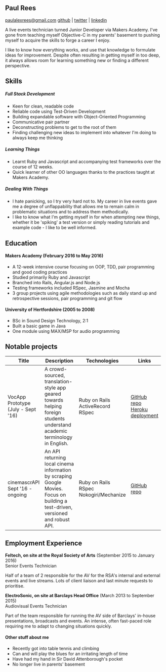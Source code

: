 ## Paul Rees
paulalexrees@gmail.com
 [github](https://github.com/paulalexrees) | [twitter](https://twitter.com/paulalexrees) | [linkedin](https://linkedin.com/in/paulalexrees)

A live events technician turned Junior Developer via Makers Academy. I've gone from teaching myself Objective-C in my parents' basement to pushing myself to acquire the skills to forge a career I enjoy.

I like to know how everything works, and use that knowledge to formulate ideas for improvement. Despite often resulting in getting myself in too deep, it always allows room for learning something new or finding a different perspective.

## Skills

##### Full Stack Development

- Keen for clean, readable code
- Reliable code using Test-Driven Development
- Building expandable software with Object-Oriented Programming
- Communicative pair partner
- Deconstructing problems to get to the root of them
- Finding challenging new ideas to implement into whatever I'm doing to always keep me thinking

##### Learning Things

- Learnt Ruby and Javascript and accompanying test frameworks over the course of 12 weeks.
- Quick learner of other OO languages thanks to the practices taught at Makers Academy.

##### Dealing With Things

- I hate panicking, so I try very hard not to. My career in live events gave me a degree of unflappability that allows me to remain calm in problematic situations and to address them methodically.
- I like to know what I'm getting myself in for when attempting new things, whether it be 'spiking' a test version or simply reading tutorials and example code - I like to be well informed.

## Education

#### Makers Academy (February 2016 to May 2016)

- A 12-week intensive course focusing on OOP, TDD, pair programming and good coding practices
- Studied primarily Ruby and Javascript
- Branched into Rails, Angular.js and Node.js
- Testing frameworks included RSpec, Jasmine and Mocha
- 3 group projects using agile methodologies such as daily stand up and retrospective sessions, pair programming and git flow

#### University of Hertfordshire (2005 to 2008)

- BSc in Sound Design Technology, 2:1
- Built a basic game in Java
- One module using MAX/MSP for audio programming

## Notable projects

<!-- #### VocApp Prototype (July 2016 to September 2016)
[github repo](https://github.com/empowerhack/vocapp) | [heroku deployment](http://vocabulary-app.herokuapp.com)

- A project with 3 other Makers graduates building the prototype of an app for [empowerhack.io](http://empowerhack.io)
- A crowd-sourced, translation-style app geared towards helping foreign students understand academic terminology in English.
- Build and tested using Ruby on Rails
- ActiveRecord PostgreSQL database -->

Title|Description|Technologies|Links
--- | --- | --- | ---
VocApp Prototype<br>(July - Sept '16)| A crowd-sourced, translation-style app geared towards helping foreign students understand academic terminology in English.|Ruby on Rails<br>ActiveRecord<br>RSpec|[GitHub repo](https://github.com/empowerhack/vocapp)<br>[Heroku deployment](http://vocabulary-app.herokuapp.com)
cinemascrAPI<br>Sept '16 - ongoing|An API returning local cinema information by scraping Google Movies. Focus on building a test-driven, versioned and robust API.|Ruby on Rails<br>RSpec<br>Nokogiri/Mechanize|[GitHub repo](https://github.com/rhiannonruth/cinemascrAPI)

## Employment Experience

**Feltech, on site at the Royal Society of Arts** (September 2015 to January 2016)    
Senior Events Technician

Half of a team of 2 responsible for the AV for the RSA's internal and external events and live streams. Lots of client liaison and last minute requests to prioritise.

**ElectroSonic, on site at Barclays Head Office** (March 2013 to September 2015)   
Audiovisual Events Technician

Part of the team responsible for running the AV side of Barclays' in-house presentations, broadcasts and events. An intense, often fast-paced role requiring me to adapt to changing situations quickly.

#### Other stuff about me

- Recently got into table tennis and climbing
- Can and will play the blues for an irritating length of time
- Have had my hand in Sir David Attenborough's pocket
- No longer live in parents' basement
